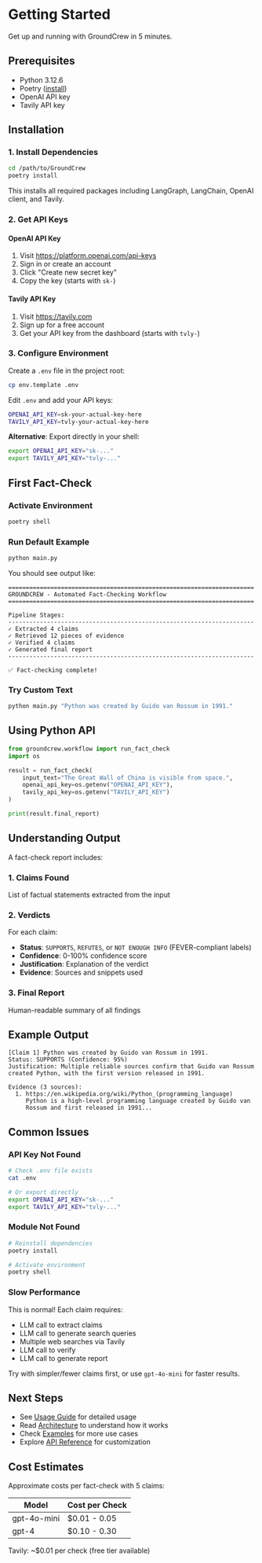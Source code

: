 # Getting Started

Get up and running with GroundCrew in 5 minutes.

## Prerequisites

- Python 3.12.6
- Poetry ([install](https://python-poetry.org/docs/#installation))
- OpenAI API key
- Tavily API key

## Installation

### 1. Install Dependencies

```bash
cd /path/to/GroundCrew
poetry install
```

This installs all required packages including LangGraph, LangChain, OpenAI client, and Tavily.

### 2. Get API Keys

#### OpenAI API Key
1. Visit https://platform.openai.com/api-keys
2. Sign in or create an account
3. Click "Create new secret key"
4. Copy the key (starts with `sk-`)

#### Tavily API Key
1. Visit https://tavily.com
2. Sign up for a free account
3. Get your API key from the dashboard (starts with `tvly-`)

### 3. Configure Environment

Create a `.env` file in the project root:

```bash
cp env.template .env
```

Edit `.env` and add your API keys:

```bash
OPENAI_API_KEY=sk-your-actual-key-here
TAVILY_API_KEY=tvly-your-actual-key-here
```

**Alternative**: Export directly in your shell:

```bash
export OPENAI_API_KEY="sk-..."
export TAVILY_API_KEY="tvly-..."
```

## First Fact-Check

### Activate Environment

```bash
poetry shell
```

### Run Default Example

```bash
python main.py
```

You should see output like:

```
======================================================================
GROUNDCREW - Automated Fact-Checking Workflow
======================================================================

Pipeline Stages:
----------------------------------------------------------------------
✓ Extracted 4 claims
✓ Retrieved 12 pieces of evidence
✓ Verified 4 claims
✓ Generated final report
----------------------------------------------------------------------

✅ Fact-checking complete!
```

### Try Custom Text

```bash
python main.py "Python was created by Guido van Rossum in 1991."
```

## Using Python API

```python
from groundcrew.workflow import run_fact_check
import os

result = run_fact_check(
    input_text="The Great Wall of China is visible from space.",
    openai_api_key=os.getenv("OPENAI_API_KEY"),
    tavily_api_key=os.getenv("TAVILY_API_KEY")
)

print(result.final_report)
```

## Understanding Output

A fact-check report includes:

### 1. Claims Found
List of factual statements extracted from the input

### 2. Verdicts
For each claim:
- **Status**: `SUPPORTS`, `REFUTES`, or `NOT ENOUGH INFO` (FEVER-compliant labels)
- **Confidence**: 0-100% confidence score
- **Justification**: Explanation of the verdict
- **Evidence**: Sources and snippets used

### 3. Final Report
Human-readable summary of all findings

## Example Output

```
[Claim 1] Python was created by Guido van Rossum in 1991.
Status: SUPPORTS (Confidence: 95%)
Justification: Multiple reliable sources confirm that Guido van Rossum 
created Python, with the first version released in 1991.

Evidence (3 sources):
  1. https://en.wikipedia.org/wiki/Python_(programming_language)
     Python is a high-level programming language created by Guido van 
     Rossum and first released in 1991...
```

## Common Issues

### API Key Not Found
```bash
# Check .env file exists
cat .env

# Or export directly
export OPENAI_API_KEY="sk-..."
export TAVILY_API_KEY="tvly-..."
```

### Module Not Found
```bash
# Reinstall dependencies
poetry install

# Activate environment
poetry shell
```

### Slow Performance
This is normal! Each claim requires:
- LLM call to extract claims
- LLM call to generate search queries
- Multiple web searches via Tavily
- LLM call to verify
- LLM call to generate report

Try with simpler/fewer claims first, or use `gpt-4o-mini` for faster results.

## Next Steps

- See [Usage Guide](Usage-Guide.md) for detailed usage
- Read [Architecture](Architecture.md) to understand how it works
- Check [Examples](Examples.md) for more use cases
- Explore [API Reference](API-Reference.md) for customization

## Cost Estimates

Approximate costs per fact-check with 5 claims:

| Model | Cost per Check |
|-------|----------------|
| gpt-4o-mini | $0.01 - 0.05 |
| gpt-4 | $0.10 - 0.30 |

Tavily: ~$0.01 per check (free tier available)


